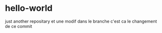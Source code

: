 # hello-world
just another repositary
et une modif dans le branche c'est ca le changement de ce commit
